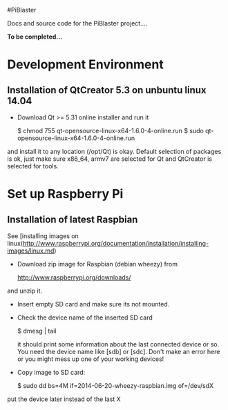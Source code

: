 #PiBlaster

Docs and source code for the PiBlaster project....

**To be completed...**


# Development Environment

## Installation of QtCreator 5.3 on unbuntu linux 14.04

* Download Qt >= 5.31 online installer and run it

    $ chmod 755 qt-opensource-linux-x64-1.6.0-4-online.run
    $ sudo qt-opensource-linux-x64-1.6.0-4-online.run

and install it to any location (/opt/Qt) is okay.
Default selection of packages is ok, just make sure x86_64, armv7 are
selected for Qt and QtCreator is selected for tools.


# Set up Raspberry Pi

## Installation of latest Raspbian
See [installing images on linux(http://www.raspberrypi.org/documentation/installation/installing-images/linux.md)
* Download zip image for Raspbian (debian wheezy) from

    http://www.raspberrypi.org/downloads/

and unzip it.
* Insert empty SD card and make sure its not mounted.
* Check the device name of the inserted SD card

    $ dmesg | tail

    it should print some information about the last connected device or so.
You need the device name like [sdb] or [sdc]. Don't make an error here or you
might mess up one of your working devices!
* Copy image to SD card:

    $ sudo dd bs=4M if=2014-06-20-wheezy-raspbian.img of=/dev/sdX

put the device later instead of the last X

